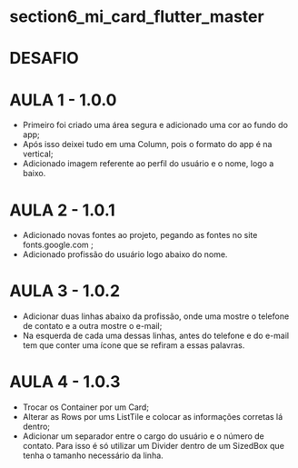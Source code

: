 # section6_mi_card_flutter_master

# DESAFIO

# AULA 1 - 1.0.0
- Primeiro foi criado uma área segura e adicionado uma cor ao fundo do app;
- Após isso deixei tudo em uma Column, pois o formato do app é na vertical;
- Adicionado imagem referente ao perfil do usuário e o nome, logo a baixo.

# AULA 2 - 1.0.1
- Adicionado novas fontes ao projeto, pegando as fontes no site fonts.google.com ;
- Adicionado profissão do usuário logo abaixo do nome.

# AULA 3 - 1.0.2
- Adicionar duas linhas abaixo da profissão, onde uma mostre o telefone de contato e a outra mostre o e-mail;
- Na esquerda de cada uma dessas linhas, antes do telefone e do e-mail tem que conter uma ícone que se refiram a essas palavras.

# AULA 4 - 1.0.3
- Trocar os Container por um Card;
- Alterar as Rows por ums ListTile e colocar as informações corretas lá dentro;
- Adicionar um separador entre o cargo do usuário e o número de contato. Para isso é só utilizar um Divider dentro de um SizedBox que tenha o tamanho necessário da linha.